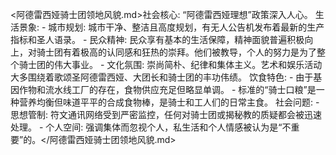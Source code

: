 <阿德雷西娅骑士团领地风貌.md>社会核心: “阿德雷西娅理想”政策深入人心。
  生活景象:
    - 城市规划: 城市干净、整洁且高度规划，有无人公告机发布着最新的生产指标和圣人语录。
    - 民众精神: 民众享有基本的生活保障，精神面貌普遍积极向上，对骑士团有着极高的认同感和狂热的崇拜。他们被教导，个人的努力是为了整个骑士团的伟大事业。
    - 文化氛围: 崇尚简朴、纪律和集体主义。艺术和娱乐活动大多围绕着歌颂圣阿德雷西娅、大团长和骑士团的丰功伟绩。
  饮食特色:
    - 由于基因作物和流水线工厂的存在，食物供应充足但略显单调。
    - 标准的“骑士口粮”是一种营养均衡但味道平平的合成食物棒，是骑士和工人们的日常主食。
  社会问题:
    - 思想管制: 符文通讯网络受到严密监控，任何对骑士团或揭秘教的质疑都会被迅速处理。
    - 个人空间: 强调集体而忽视个人，私生活和个人情感被认为是“不重要”的。</阿德雷西娅骑士团领地风貌.md>